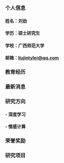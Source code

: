 ### 个人信息
#### 姓名：刘劲
#### 学历：硕士研究生
#### 学校：广西师范大学
#### 邮箱：liujintyler@qq.com
### 教育经历
### 最新消息
### 研究方向
#### - 深度学习
#### - 情感计算
### 荣誉奖励
### 研究项目
